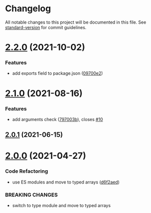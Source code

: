 # Changelog

All notable changes to this project will be documented in this file. See [standard-version](https://github.com/conventional-changelog/standard-version) for commit guidelines.

# [2.2.0](https://github.com/dmnsgn/primitive-geometry/compare/v2.1.0...v2.2.0) (2021-10-02)


### Features

* add exports field to package.json ([09700e2](https://github.com/dmnsgn/primitive-geometry/commit/09700e218efe30b29e5d8b3bf71a44864adf2f32))



# [2.1.0](https://github.com/dmnsgn/primitive-geometry/compare/v2.0.1...v2.1.0) (2021-08-16)


### Features

* add arguments check ([797003b](https://github.com/dmnsgn/primitive-geometry/commit/797003bee9de62b8f7a03ccec5d34a0730605f1b)), closes [#10](https://github.com/dmnsgn/primitive-geometry/issues/10)



## [2.0.1](https://github.com/dmnsgn/primitive-geometry/compare/v2.0.0...v2.0.1) (2021-06-15)



# [2.0.0](https://github.com/dmnsgn/primitive-geometry/compare/v1.2.1...v2.0.0) (2021-04-27)


### Code Refactoring

* use ES modules and move to typed arrays ([d6f2aed](https://github.com/dmnsgn/primitive-geometry/commit/d6f2aedf1805b8506e2baf1ffc4190e6952158c5))


### BREAKING CHANGES

* switch to type module and move to typed arrays
